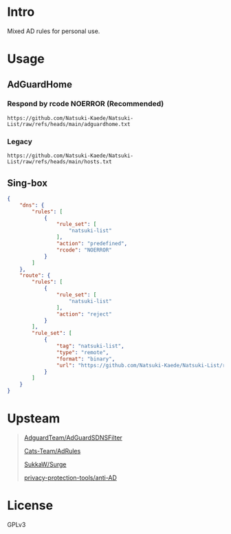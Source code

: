 # Intro 

Mixed AD rules for personal use.

# Usage

## AdGuardHome 

### Respond by rcode NOERROR (Recommended)
```
https://github.com/Natsuki-Kaede/Natsuki-List/raw/refs/heads/main/adguardhome.txt
```

### Legacy
```
https://github.com/Natsuki-Kaede/Natsuki-List/raw/refs/heads/main/hosts.txt
```

## Sing-box

``` json
{
    "dns": {
        "rules": [
            {
                "rule_set": [
                    "natsuki-list"
                ],
                "action": "predefined",
                "rcode": "NOERROR"
            }
        ]
    },
    "route": {
        "rules": [
            {
                "rule_set": [
                    "natsuki-list"
                ],
                "action": "reject"
            }
        ],
        "rule_set": [
            {
                "tag": "natsuki-list",
                "type": "remote",
                "format": "binary",
                "url": "https://github.com/Natsuki-Kaede/Natsuki-List/raw/refs/heads/main/natsuki-list.srs"
            }
        ]
    }
}
```

# Upsteam

> [AdguardTeam/AdGuardSDNSFilter](https://github.com/AdguardTeam/AdGuardSDNSFilter)
>
> [Cats-Team/AdRules](https://github.com/Cats-Team/AdRules)
>
> [SukkaW/Surge](https://github.com/SukkaW/Surge)
>
> [privacy-protection-tools/anti-AD](https://github.com/privacy-protection-tools/anti-AD)

# License
GPLv3
